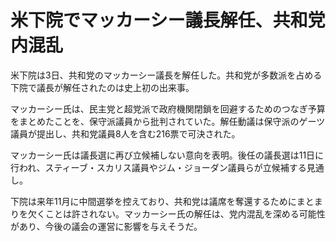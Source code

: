 # 米下院でマッカーシー議長解任、共和党内混乱

米下院は3日、共和党のマッカーシー議長を解任した。共和党が多数派を占める下院で議長が解任されたのは史上初の出来事。

マッカーシー氏は、民主党と超党派で政府機関閉鎖を回避するためのつなぎ予算をまとめたことを、保守派議員から批判されていた。解任動議は保守派のゲーツ議員が提出し、共和党議員8人を含む216票で可決された。

マッカーシー氏は議長選に再び立候補しない意向を表明。後任の議長選は11日に行われ、スティーブ・スカリス議員やジム・ジョーダン議員らが立候補する見通し。

下院は来年11月に中間選挙を控えており、共和党は議席を奪還するためにまとまりを欠くことは許されない。マッカーシー氏の解任は、党内混乱を深める可能性があり、今後の議会の運営に影響を与えそうだ。
